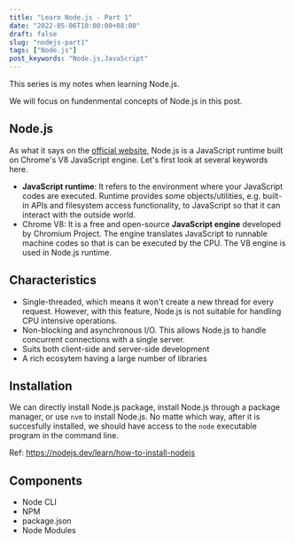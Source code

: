 ```yaml
---
title: "Learn Node.js - Part 1"
date: "2022-05-06T10:00:00+08:00"
draft: false
slug: "nodejs-part1"
tags: ["Node.js"]
post_keywords: "Node.js,JavaScript"
---
```


This series is my notes when learning Node.js.

We will focus on fundenmental concepts of Node.js in this post.

<!--more-->

## Node.js

As what it says on the [official website](https://nodejs.org/en/), Node.js is a JavaScript runtime built on Chrome's V8 JavaScript engine.
Let's first look at several keywords here.
- **JavaScript runtime**: It refers to the environment where your JavaScript codes are executed. Runtime provides some objects/utilities, e.g. built-in APIs and filesystem access functionality, to JavaScript so that it can interact with the outside world.
- Chrome V8: It is a free and open-source **JavaScript engine** developed by Chromium Project. The engine translates JavaScript to runnable machine codes so that is can be executed by the CPU. The V8 engine is used in Node.js runtime.

## Characteristics

- Single-threaded, which means it won't create a new thread for every request. However, with this feature, Node.js is not suitable for handling CPU intensive operations.
- Non-blocking and asynchronous I/O. This allows Node.js to handle concurrent connections with a single server.
- Suits both client-side and server-side development
- A rich ecosytem having a large number of libraries

## Installation

We can directly install Node.js package, install Node.js through a package manager, or use `nvm` to install Node.js.
No matte which way, after it is succesfully installed, we should have access to the `node` executable program in the command line.

Ref: https://nodejs.dev/learn/how-to-install-nodejs

## Components

- Node CLI
- NPM
- package.json
- Node Modules
